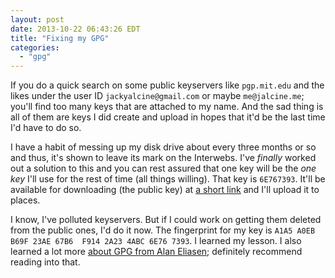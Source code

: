 ```yaml
---
layout: post
date: 2013-10-22 06:43:26 EDT
title: "Fixing my GPG"
categories:
  - "gpg"
---
```


If you do a quick search on some public keyservers like `pgp.mit.edu` and the
likes under the user ID `jackyalcine@gmail.com` or maybe `me@jalcine.me`;
you'll find too many keys that are attached to my name. And the sad thing is
all of them are keys I did create and upload in hopes that it'd be the last
time I'd have to do so.

I have a habit of messing up my disk drive about every three months or so and
thus, it's shown to leave its mark on the Interwebs. I've *finally* worked out
a solution to this and you can rest assured that one key will be the *one key*
I'll use for the rest of time (all things willing). That key is `6E767393`.
It'll be available for downloading (the public key) at [a short link][gpg] and
I'll upload it to places.

I know, I've polluted keyservers. But if I could work on getting them deleted
from the public ones, I'd do it now. The fingerprint for my key is `A1A5 A0EB
B69F 23AE 67B6  F914 2A23 4ABC 6E76 7393`. I learned my lesson. I also learned
a lot more [about GPG from Alan Eliasen][gpgblogpost]; definitely recommend
reading into that.

[gpg]: /jalcine.gpg
[gpgblogpost]: http://futureboy.us/pgp.html
